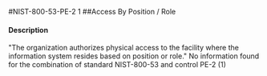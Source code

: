 #NIST-800-53-PE-2 1
##Access By Position / Role
#### Description
"The organization authorizes physical access to the facility where the information system resides based on position or role."
No information found for the combination of standard NIST-800-53 and control PE-2 (1)
